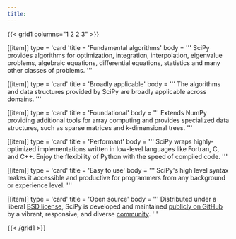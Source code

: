 ```yaml
---
title:
---
```


{{< grid1 columns="1 2 2 3" >}}

[[item]]
type = 'card
'title = 'Fundamental algorithms'
body = '''
SciPy provides algorithms for optimization, integration, interpolation, eigenvalue problems, algebraic equations, differential equations, statistics and many other classes of problems.
'''

[[item]]
type = 'card'
title = 'Broadly applicable'
body = '''
The algorithms and data structures provided by SciPy are broadly applicable across domains.
'''

[[item]]
type = 'card'
title = 'Foundational'
body = '''
Extends NumPy providing additional tools for array computing and provides specialized data structures, such as sparse matrices and k-dimensional trees.
'''

[[item]]
type = 'card'
title = 'Performant'
body = '''
SciPy wraps highly-optimized implementations written in low-level languages like Fortran, C, and C++. Enjoy the flexibility of Python with the speed of compiled code.
'''

[[item]]
type = 'card'
title = 'Easy to use'
body = '''
SciPy's high level syntax makes it accessible and productive for programmers from any background or experience level.
'''

[[item]]
type = 'card'
title = 'Open source'
body = '''
Distributed under a liberal [BSD license](https://github.com/scipy/scipy/blob/main/LICENSE.txt), SciPy is developed and maintained [publicly on GitHub](https://github.com/scipy/scipy) by a vibrant, responsive, and diverse [community](/community).
'''

{{< /grid1 >}}
